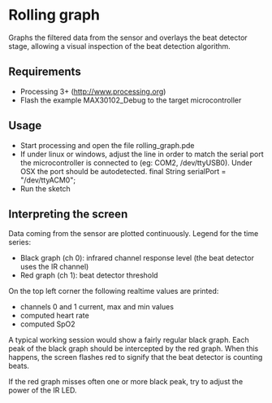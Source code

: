 # Rolling graph

Graphs the filtered data from the sensor and overlays the beat detector stage, allowing
a visual inspection of the beat detection algorithm.

## Requirements

* Processing 3+ (http://www.processing.org)
* Flash the example MAX30102_Debug to the target microcontroller

## Usage

* Start processing and open the file rolling_graph.pde
* If under linux or windows, adjust the line in order to match the serial port the microcontroller is connected to (eg: COM2, /dev/ttyUSB0). Under OSX the port should be autodetected.
    final String serialPort = "/dev/ttyACM0";
* Run the sketch

## Interpreting the screen

Data coming from the sensor are plotted continuously. Legend for the time series:

* Black graph (ch 0): infrared channel response level (the beat detector uses the IR channel)
* Red graph (ch 1): beat detector threshold

On the top left corner the following realtime values are printed:

* channels 0 and 1 current, max and min values
* computed heart rate
* computed SpO2

A typical working session would show a fairly regular black graph. Each peak of the black graph
should be intercepted by the red graph. When this happens, the screen flashes red to signify
that the beat detector is counting beats.

If the red graph misses often one or more black peak, try to adjust the power of the IR LED.
